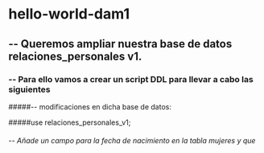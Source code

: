 # hello-world-dam1
## -- Queremos ampliar nuestra base de datos relaciones_personales v1.

### -- Para ello vamos a crear un script DDL para llevar a cabo las siguientes
#####-- modificaciones en dicha base de datos:

#####use relaciones_personales_v1;
###### -- Añade un campo para la fecha de nacimiento en la tabla mujeres y que
